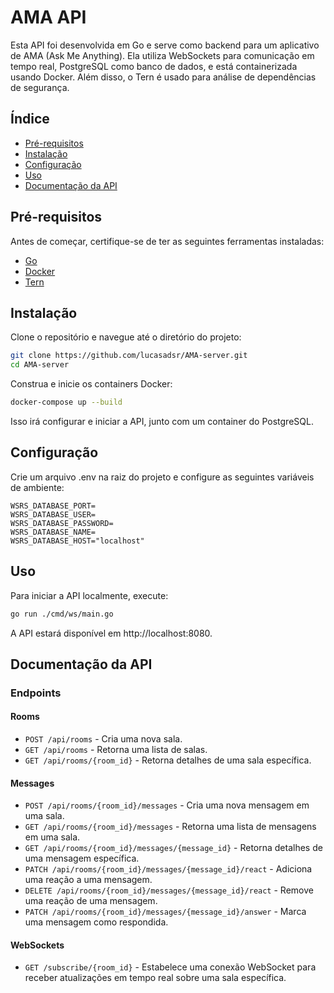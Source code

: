 # AMA API

Esta API foi desenvolvida em Go e serve como backend para um aplicativo de AMA (Ask Me Anything). Ela utiliza WebSockets para comunicação em tempo real, PostgreSQL como banco de dados, e está containerizada usando Docker. Além disso, o Tern é usado para análise de dependências de segurança.

## Índice

- [Pré-requisitos](#pré-requisitos)
- [Instalação](#instalação)
- [Configuração](#configuração)
- [Uso](#uso)
- [Documentação da API](#documentação-da-api)

## Pré-requisitos

Antes de começar, certifique-se de ter as seguintes ferramentas instaladas:

- [Go](https://golang.org/dl/)
- [Docker](https://www.docker.com/get-started)
- [Tern](https://github.com/tern-tools/tern)

## Instalação

Clone o repositório e navegue até o diretório do projeto:

```bash
git clone https://github.com/lucasadsr/AMA-server.git
cd AMA-server
```

Construa e inicie os containers Docker:
```bash
docker-compose up --build
```
Isso irá configurar e iniciar a API, junto com um container do PostgreSQL.

## Configuração
Crie um arquivo .env na raiz do projeto e configure as seguintes variáveis de ambiente:
```env
WSRS_DATABASE_PORT=
WSRS_DATABASE_USER=
WSRS_DATABASE_PASSWORD=
WSRS_DATABASE_NAME=
WSRS_DATABASE_HOST="localhost"
```

## Uso
Para iniciar a API localmente, execute:
```bash
go run ./cmd/ws/main.go
```
A API estará disponível em http://localhost:8080.

## Documentação da API

### Endpoints

#### Rooms

- `POST /api/rooms` - Cria uma nova sala.
- `GET /api/rooms` - Retorna uma lista de salas.
- `GET /api/rooms/{room_id}` - Retorna detalhes de uma sala específica.

#### Messages

- `POST /api/rooms/{room_id}/messages` - Cria uma nova mensagem em uma sala.
- `GET /api/rooms/{room_id}/messages` - Retorna uma lista de mensagens em uma sala.
- `GET /api/rooms/{room_id}/messages/{message_id}` - Retorna detalhes de uma mensagem específica.
- `PATCH /api/rooms/{room_id}/messages/{message_id}/react` - Adiciona uma reação a uma mensagem.
- `DELETE /api/rooms/{room_id}/messages/{message_id}/react` - Remove uma reação de uma mensagem.
- `PATCH /api/rooms/{room_id}/messages/{message_id}/answer` - Marca uma mensagem como respondida.

#### WebSockets

- `GET /subscribe/{room_id}` - Estabelece uma conexão WebSocket para receber atualizações em tempo real sobre uma sala específica.
